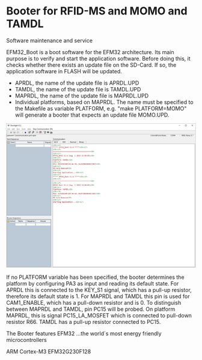 ﻿# Booter for RFID-MS and MOMO and TAMDL
Software maintenance and service

EFM32_Boot is a boot software for the EFM32 architecture. Its main
purpose is to verify and start the application software. Before doing this,
it checks whether there exists an update file on the SD-Card. If so, the
application software in FLASH will be updated.

- APRDL, the name of the update file is APRDL.UPD
- TAMDL, the name of the update file is TAMDL.UPD
- MAPRDL, the name of the update file is MAPRDL.UPD
- Individual platforms, based on MAPRDL. 
  The name must be specified to the Makefile as variable PLATFORM,
  e.g. "make PLATFORM=MOMO" will generate a booter that expects
  an update file MOMO.UPD.
  
![My image](https://github.com/peterloes/Booter_RFID-MS_MOMO_TAMDL/blob/master/Getting_Started_Tutorial/1_Starting_Application.jpg)

If no PLATFORM variable has been specified, the booter determines the
platform by configuring PA3 as input and reading its default state.  For
APRDL this is connected to the KEY_S1 signal, which has a pull-up resistor,
therefore its default state is 1.  For MAPRDL and TAMDL this pin is used for
CAM1_ENABLE, which has a pull-down resistor and is 0.
To distinguish between MAPRDL and TAMDL, pin PC15 will be probed.
On platform MAPRDL, this is signal PC15_LA_MOSFET which is connected to
pull-down resistor R66.  TAMDL has a pull-up resistor connected to PC15.

The Booter features EFM32 ...the world´s most energy friendly microcontrollers

ARM Cortex-M3 EFM32G230F128


